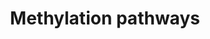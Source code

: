---
annotations:
- type: Pathway Ontology
  value: classic metabolic pathway
- type: Pathway Ontology
  value: protein modification pathway
authors:
- Pieter Giesbertz
- Khanspers
- AlexanderPico
- MaintBot
- MartijnVanIersel
- Zari
- MirellaKalafati
- Eweitz
description: This pathway describes the addition of methyl groups to small molecules.
  SAM, S-Adenosyl methionine, is utilized as a methyl donor and SAH is produced. This
  process is important in drug metabolism.  Proteins on this pathway have targeted
  assays available via the [https://assays.cancer.gov/available_assays?wp_id=WP704
  CPTAC Assay Portal]
last-edited: 2021-05-22
organisms:
- Homo sapiens
redirect_from:
- /index.php/Pathway:WP704
- /instance/WP704
schema-jsonld:
- '@context': https://schema.org/
  '@id': https://wikipathways.github.io/pathways/WP704.html
  '@type': Dataset
  creator:
    '@type': Organization
    name: WikiPathways
  description: This pathway describes the addition of methyl groups to small molecules.
    SAM, S-Adenosyl methionine, is utilized as a methyl donor and SAH is produced.
    This process is important in drug metabolism.  Proteins on this pathway have targeted
    assays available via the [https://assays.cancer.gov/available_assays?wp_id=WP704
    CPTAC Assay Portal]
  keywords:
  - O-methylated substrate
  - INMT
  - Substrate
  - L-Methionine
  - ATP
  - MAT2A
  - MAT1A
  - PNMT
  - NNMT
  - MAT2B
  - COMT
  - N-methylated substrate
  - HNMT
  - S-Adenosylhomocysteine
  - TPMT
  - S-Adenosylmethionine
  - S-methylated substrate
  - Phosphate
  license: CC0
  name: Methylation pathways
seo: CreativeWork
title: Methylation pathways
wpid: WP704
---